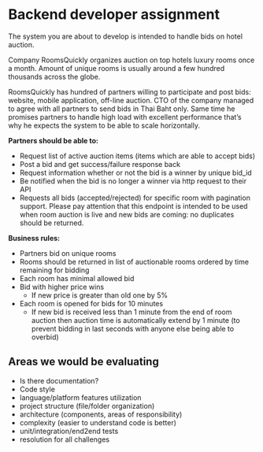 # Backend developer assignment

The system you are about to develop is intended to handle bids on hotel auction.

Company RoomsQuickly organizes auction on top hotels luxury rooms once a month. Amount of unique rooms is usually around a few hundred thousands across the globe.

RoomsQuickly has hundred of partners willing to participate and post bids: website, mobile application, off-line auction. CTO of the company managed to agree with all partners to send bids in Thai Baht only. Same time he promises partners to handle high load with excellent performance that’s why he expects the system to be able to scale horizontally.

**Partners should be able to:**

* Request list of active auction items (items which are able to accept bids)
* Post a bid and get success/failure response back
* Request information whether or not the bid is a winner by unique bid_id
* Be notified when the bid is no longer a winner via http request to their API
* Requests all bids (accepted/rejected) for specific room with pagination support. Please pay attention that this endpoint is intended to be used when room auction is live and new bids are coming: no duplicates should be returned.

**Business rules:**

* Partners bid on unique rooms
* Rooms should be returned in list of auctionable rooms ordered by time remaining for bidding
* Each room has minimal allowed bid
* Bid with higher price wins 
  * If new price is greater than old one by 5%
* Each room is opened for bids for 10 minutes
  * If new bid is received less than 1 minute from the end of room auction then auction time is automatically extend by 1 minute (to prevent bidding in last seconds with anyone else being able to overbid)

## Areas we would be evaluating
* Is there documentation?
* Code style
* language/platform features utilization
* project structure (file/folder organization)
* architecture (components, areas of responsibility)
* complexity (easier to understand code is better)
* unit/integration/end2end tests
* resolution for all challenges



